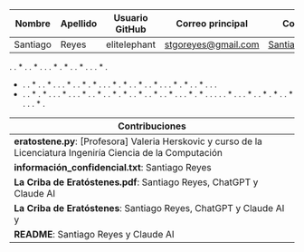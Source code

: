 | Nombre | Apellido | Usuario GitHub | Correo principal | Correo institucional |
|--------|----------|----------------|-----------------|----------------------|
| Santiago | Reyes | elitelephant | stgoreyes@gmail.com | Santiago.reyes@gmail.com |

 .  .  *  .  .  *  .  .  .  *  .  *  .  .  *  .  .  .  *  .
 *  .  .  *  .  .  *  .  .  .  *  .  .  *  .  *  .  .  .  *
 .  *  .  .  *  .  .  *  .  .  .  *  .  *  .  .  *  .  .  .
 *  .  .  *  .  *  .  .  .  *  .  .  .  *  .  .  *  .  .  *
 .  *  .  .  *  .  .  *  .  .  *  .  .  .  *  .  *  .  .  .
 .  .  *  .  .  .  *  .  .  *  .  *  .  .  *  .  .  .  *  .

| Contribuciones |
|---------------|
| **eratostene.py**: [Profesora] Valeria Herskovic y curso de la Licenciatura Ingeniría Ciencia de la Computación |
| **información_confidencial.txt**: Santiago Reyes |
| **La Criba de Eratóstenes.pdf**: Santiago Reyes, ChatGPT y Claude AI |
| **La Criba de Eratóstenes**: Santiago Reyes, ChatGPT y Claude AI y  |
| **README**: Santiago Reyes y Claude AI |


